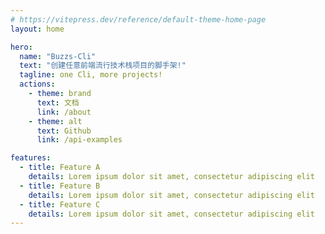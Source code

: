 ```yaml
---
# https://vitepress.dev/reference/default-theme-home-page
layout: home

hero:
  name: "Buzzs-Cli"
  text: "创建任意前端流行技术栈项目的脚手架!"
  tagline: one Cli, more projects!
  actions:
    - theme: brand
      text: 文档
      link: /about
    - theme: alt
      text: Github
      link: /api-examples

features:
  - title: Feature A
    details: Lorem ipsum dolor sit amet, consectetur adipiscing elit
  - title: Feature B
    details: Lorem ipsum dolor sit amet, consectetur adipiscing elit
  - title: Feature C
    details: Lorem ipsum dolor sit amet, consectetur adipiscing elit
---
```



